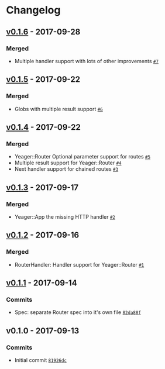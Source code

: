 # Changelog


## [v0.1.6](https://github.com/gokmen/yeager/compare/v0.1.5...v0.1.6) - 2017-09-28

### Merged
* Multiple handler support with lots of other improvements [`#7`](https://github.com/gokmen/yeager/pull/7)


## [v0.1.5](https://github.com/gokmen/yeager/compare/v0.1.4...v0.1.5) - 2017-09-22

### Merged
* Globs with multiple result support [`#6`](https://github.com/gokmen/yeager/pull/6)


## [v0.1.4](https://github.com/gokmen/yeager/compare/v0.1.3...v0.1.4) - 2017-09-22

### Merged
* Yeager::Router Optional parameter support for routes [`#5`](https://github.com/gokmen/yeager/pull/5)
* Multiple result support for Yeager::Router [`#4`](https://github.com/gokmen/yeager/pull/4)
* Next handler support for chained routes [`#3`](https://github.com/gokmen/yeager/pull/3)


## [v0.1.3](https://github.com/gokmen/yeager/compare/v0.1.2...v0.1.3) - 2017-09-17

### Merged
* Yeager::App the missing HTTP handler [`#2`](https://github.com/gokmen/yeager/pull/2)


## [v0.1.2](https://github.com/gokmen/yeager/compare/v0.1.1...v0.1.2) - 2017-09-16

### Merged
* RouterHandler: Handler support for Yeager::Router [`#1`](https://github.com/gokmen/yeager/pull/1)


## [v0.1.1](https://github.com/gokmen/yeager/compare/v0.1.0...v0.1.1) - 2017-09-14

### Commits
* Spec: separate Router spec into it's own file [`82da88f`](https://github.com/gokmen/yeager/commit/82da88f4e48b9612bf28633c196d1d733471472c)


## v0.1.0 - 2017-09-13

### Commits
* Initial commit [`81926dc`](https://github.com/gokmen/yeager/commit/81926dcc5697c5c4531cfee0f6e8279d34aa29de)
